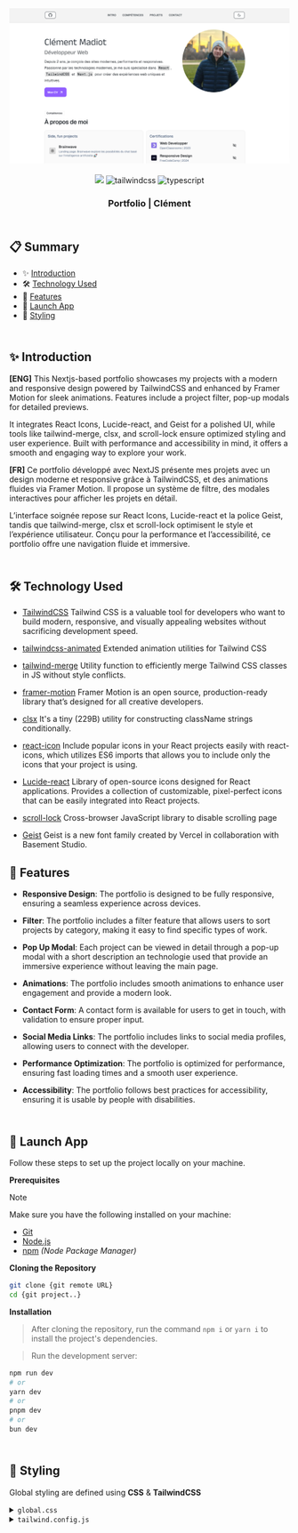 <div align="center">
  <a href="https://cmadiot.netlify.app/" target="_blanck"><img src="./public/portfolio-screen.png" alt="Portfolio"></a>
   <div align="center">
      <img src="https://img.shields.io/badge/next.js-000000?style=for-the-badge&logo=nextdotjs&logoColor=white" />
      <img src="https://img.shields.io/badge/-Tailwind_CSS-black?style=for-the-badge&logoColor=white&logo=tailwindcss&color=06B6D4" alt="tailwindcss" />
      <img src="https://img.shields.io/badge/-TypeScript-black?style=for-the-badge&logoColor=white&logo=typescript&color=3178C6" alt="typescript" />
    </div>
  <h3 align="center">Portfolio | Clément</h3>
</div>

## <br /> 📋 <a name="table">Summary</a>

- ✨ [Introduction](#introduction)
- 🛠 [Technology Used](#tech-stack)
- 📝 [Features](#features)
- 🚀 [Launch App](#launch-app)
- 🎨 [Styling](#style)

## <br /> <a name="introduction">✨ Introduction</a>

**[ENG]** This Nextjs-based portfolio showcases my projects with a modern and responsive design powered by TailwindCSS and enhanced by Framer Motion for sleek animations. Features include a project filter, pop-up modals for detailed previews. 

It integrates React Icons, Lucide-react, and Geist for a polished UI, while tools like tailwind-merge, clsx, and scroll-lock ensure optimized styling and user experience. Built with performance and accessibility in mind, it offers a smooth and engaging way to explore your work.

**[FR]** Ce portfolio développé avec NextJS présente mes projets avec un design moderne et responsive grâce à TailwindCSS, et des animations fluides via Framer Motion. Il propose un système de filtre, des modales interactives pour afficher les projets en détail. 

L’interface soignée repose sur React Icons, Lucide-react et la police Geist, tandis que tailwind-merge, clsx et scroll-lock optimisent le style et l’expérience utilisateur. Conçu pour la performance et l’accessibilité, ce portfolio offre une navigation fluide et immersive.

## <br /> <a name="tech-stack">🛠 Technology Used</a>

- [TailwindCSS](https://tailwindcss.com/docs/installation)
  Tailwind CSS is a valuable tool for developers who want to build modern, responsive, and visually appealing websites without sacrificing development speed.

- [tailwindcss-animated](https://www.npmjs.com/package/tailwindcss-animated)
  Extended animation utilities for Tailwind CSS

- [tailwind-merge](https://www.npmjs.com/package/tailwind-merge)
Utility function to efficiently merge Tailwind CSS classes in JS without style conflicts.

- [framer-motion](https://www.npmjs.com/package/framer-motion)
  Framer Motion is an open source, production-ready library that’s designed for all creative developers.

- [clsx](https://www.npmjs.com/package/clsx)
  It's a tiny (229B) utility for constructing className strings conditionally.

- [react-icon](https://www.npmjs.com/package/react-icons)
  Include popular icons in your React projects easily with react-icons, which utilizes ES6 imports that allows you to include only the icons that your project is using.

- [Lucide-react](https://www.npmjs.com/package/lucide-react)
  Library of open-source icons designed for React applications. Provides a collection of customizable, pixel-perfect icons that can be easily integrated into React projects.

- [scroll-lock](https://www.npmjs.com/package/scroll-lock)
  Cross-browser JavaScript library to disable scrolling page

- [Geist](https://www.npmjs.com/package/geist)
  Geist is a new font family created by Vercel in collaboration with Basement Studio.

## <a name="features">📝 Features</a>

- **Responsive Design**: The portfolio is designed to be fully responsive, ensuring a seamless experience across devices.

- **Filter**: The portfolio includes a filter feature that allows users to sort projects by category, making it easy to find specific types of work.

- **Pop Up Modal**: Each project can be viewed in detail through a pop-up modal with a short description an technologie used that provide an immersive experience without leaving the main page.

- **Animations**: The portfolio includes smooth animations to enhance user engagement and provide a modern look.

- **Contact Form**: A contact form is available for users to get in touch, with validation to ensure proper input.

- **Social Media Links**: The portfolio includes links to social media profiles, allowing users to connect with the developer.

- **Performance Optimization**: The portfolio is optimized for performance, ensuring fast loading times and a smooth user experience.

- **Accessibility**: The portfolio follows best practices for accessibility, ensuring it is usable by people with disabilities.


## <br /> <a name="launch-app">🚀 Launch App</a>

Follow these steps to set up the project locally on your machine.

**Prerequisites**

> [!NOTE]
> Make sure you have the following installed on your machine:

- [Git](https://git-scm.com/)
- [Node.js](https://nodejs.org/en)
- [npm](https://www.npmjs.com/) _(Node Package Manager)_

**Cloning the Repository**

```bash
git clone {git remote URL}
cd {git project..}
```

**Installation**

> After cloning the repository, run the command `npm i` or `yarn i` to install the project's dependencies.

> Run the development server:

```bash
npm run dev
# or
yarn dev
# or
pnpm dev
# or
bun dev
```

## <br /> <a name="style">🎨 Styling</a>

Global styling are defined using **CSS** & **TailwindCSS**

<details>
<summary><code>global.css</code></summary>

```css
@tailwind base;
@tailwind components;
@tailwind utilities;

@layer base {
  :root {
    --background: 0 0% 100%;
    /* Light mode background */
    --foreground: 210 12% 16%;
    --muted: 0 12% 90%;
    --muted-foreground: 215 20.2% 43%;
    --popover: 0 0% 97%;
    --popover-foreground: 210 12% 6%;
    --card: 0 0% 98%;
    --card-foreground: 210 12% 11%;
    --border: 0 0% 95%;
    --input: 0 0% 92%;
    --primary: 210 13% 21%;
    --primary-foreground: 210 13% 81%;
    --secondary: 210 3% 75%;
    --secondary-foreground: 210 3% 15%;
    --accent: 0 0% 85%;
    --accent-foreground: 0 0% 25%;
    --destructive: 9 92% 38%;
    --destructive-foreground: 0 0% 100%;
    --ring: 210 13% 21%;
    --chart-1: 210 13% 21%;
    --chart-2: 210 3% 95%;
    --chart-3: 0 0% 85%;
    --chart-4: 210 3% 78%;
    --chart-5: 0 0% 98%;
    --progress: 142, 69%, 58%;
    --skillRounded: 210, 13%, 21%, 0.1;
    --techs: 261, 70%, 55%;

  }

  * {
    @apply border-border scroll-smooth;
  }

  body {
    @apply bg-background text-foreground;
  }
}

/* Scrollbar */
* {
  scrollbar-width: thin;
  /* Width of the scrollbar */
  scrollbar-color: var(--primary);
  /* Color of the thumb and track */
}

::-webkit-scrollbar-track {
  background-color: var(--foreground);
  /* Color of the scrollbar track */
}

::-webkit-scrollbar-thumb {
  background-color: var(--primary);
  /* Color of the scrollbar thumb */
  opacity: 0.6;
}

::-webkit-scrollbar-thumb:hover {
  background-color: var(--primary);
  /* Color of the scrollbar thumb */
  opacity: 1;
}


@layer utilities {

  /* START of Typography */
  .base-bold {
    @apply text-[16px] font-bold leading-[24px];
  }

  /* END of Typography */

  /* Image  */
  .bg-outline-filter {
    filter: invert(1) sepia(1) saturate(1) hue-rotate(180deg) !important;
    opacity: 0.2;
  }

  /* START of Button */

  .button {
    @apply !w-5 !h-5;
  }

  .button-small {
    @apply !w-4 !h-4;
  }

  /* END of Button */

  /* START of Common */
  .container {
    @apply mx-auto max-w-[1252px] px-16 max-xl:px-10 max-lg:px-6 max-sm:px-4;
  }

  .caption {
    @apply small-2 mb-5 uppercase text-p3;
  }

  .scroll-hide::-webkit-scrollbar {
    display: none;
  }

  .scroll-hide {
    -ms-overflow-style: none;
    /* IE and Edge */
    scrollbar-width: none;
    /* Firefox */
  }

  /* END of Common */

}
```

</details>

<details>
<summary><code>tailwind.config.js</code></summary>

```cjs
import type { Config } from "tailwindcss";

export default {
  darkMode: ["class"],
  content: [
    "./src/pages/**/*.{js,ts,jsx,tsx,mdx}",
    "./src/components/**/*.{js,ts,jsx,tsx,mdx}",
    "./src/app/**/*.{js,ts,jsx,tsx,mdx}",
  ],
  theme: {
    fontFamily: {
      sans: ["var(--font-geist-sans)"],
      mono: ["var(--font-geist-mono)"],
      caption: ["var(--font-caption)"],
    },
    screens: {
      vsm: "375px",
      sm: "640px",
      md: "768px",
      lg: "1024px",
      xl: "1280px",
    },
    extend: {
      display: ["group-hover"],
      colors: {
        background: "hsl(var(--background))",
        foreground: "hsl(var(--foreground))",
        card: {
          DEFAULT: "hsl(var(--card))",
          foreground: "hsl(var(--card-foreground))",
        },
        popover: {
          DEFAULT: "hsl(var(--popover))",
          foreground: "hsl(var(--popover-foreground))",
        },
        primary: {
          DEFAULT: "hsl(var(--primary))",
          foreground: "hsl(var(--primary-foreground))",
        },
        secondary: {
          DEFAULT: "hsl(var(--secondary))",
          foreground: "hsl(var(--secondary-foreground))",
        },
        muted: {
          DEFAULT: "hsl(var(--muted))",
          foreground: "hsl(var(--muted-foreground))",
        },
        accent: {
          DEFAULT: "hsl(var(--accent))",
          foreground: "hsl(var(--accent-foreground))",
        },
        destructive: {
          DEFAULT: "hsl(var(--destructive))",
          foreground: "hsl(var(--destructive-foreground))",
        },
        border: "hsl(var(--border))",
        input: "hsl(var(--input))",
        ring: "hsl(var(--ring))",
        chart: {
          "1": "hsl(var(--chart-1))",
          "2": "hsl(var(--chart-2))",
          "3": "hsl(var(--chart-3))",
          "4": "hsl(var(--chart-4))",
          "5": "hsl(var(--chart-5))",
        },
        progress: "hsl(var(--progress))",
        skillRounded: "hsl(var(--skillRounded))",
        techs: "hsl(var(--techs))",
      },
      borderRadius: {
        lg: "var(--radius)",
        md: "calc(var(--radius) - 2px)",
        sm: "calc(var(--radius) - 4px)",
      },
      spacing: {
        "1/5": "20%",
        "2/5": "40%",
        "3/5": "60%",
        "4/5": "80%",
        "3/20": "15%",
        "7/20": "35%",
        "9/20": "45%",
        "11/20": "55%",
        "13/20": "65%",
        "15/20": "75%",
        "17/20": "85%",
        "19/20": "95%",
        22: "88px",
        100: "100px",
        512: "512px",
        330: "330px",
        388: "388px",
        400: "400px",
        440: "440px",
        640: "640px",
        960: "960px",
        1230: "1230px",
      },
    },
  },
  plugins: [],
} satisfies Config;

```

</details>
